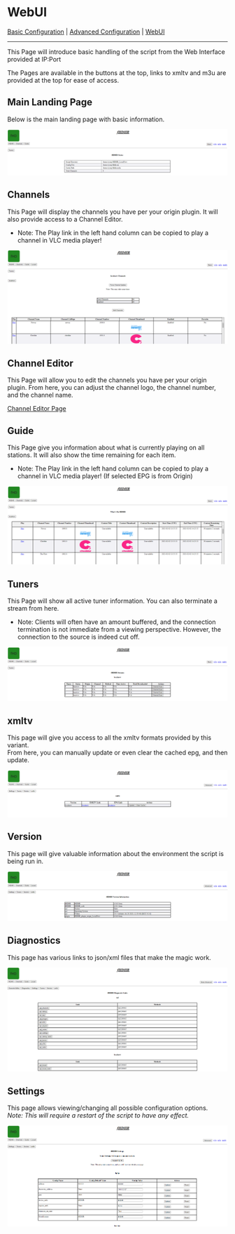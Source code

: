 # WebUI

[Basic Configuration](../config)  | [Advanced Configuration](../adv_config) |  [WebUI](../webui)

---

This Page will introduce basic handling of the script from the Web Interface provided at IP:Port

The Pages are available in the buttons at the top, links to xmltv and m3u are provided at the top for ease of access.

## Main Landing Page

Below is the main landing page with basic information.

![Main WebUI](./screenshots/webui_main.PNG)

## Channels

This Page will display the channels you have per your origin plugin. It will also provide access to a Channel Editor.

* Note: The Play link in the left hand column can be copied to play a channel in VLC media player!

![Channels Page](./screenshots/webui_channels.PNG)

## Channel Editor

This Page will allow you to edit the channels you have per your origin plugin. From here, you can adjust the channel logo, the channel number, and the channel name.

[Channel Editor Page](screenshots/webui_channels_editor.PNG)

## Guide

This Page give you information about what is currently playing on all stations. It will also show the time remaining for each item.

* Note: The Play link in the left hand column can be copied to play a channel in VLC media player! (If selected EPG is from Origin)

![Guide Page](./screenshots/webui_guide.PNG)

## Tuners

This Page will show all active tuner information. You can also terminate a stream from here.

* Note: Clients will often have an amount buffered, and the connection termination is not immediate from a viewing perspective. However, the connection to the source is indeed cut off.

![Tuners Page](./screenshots/webui_tuners.PNG)

## xmltv

This page will give you access to all the xmltv formats provided by this variant.  
From here, you can manually update or even clear the cached epg, and then update.

![xmltv Page](./screenshots/webui_xmltv.PNG)

## Version

This page will give valuable information about the environment the script is being run in.

![Version Page](./screenshots/webui_version.PNG)

## Diagnostics

This page has various links to json/xml files that make the magic work.

![Diagnostics Page](./screenshots/webui_diagnostics.PNG)

## Settings

This page allows viewing/changing all possible configuration options.  
_Note: This will require a restart of the script to have any effect._

![Settings Page](./screenshots/webui_settings.PNG)
